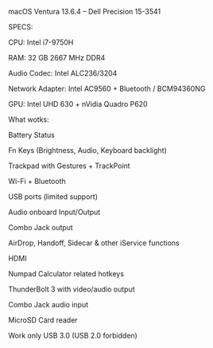 macOS Ventura 13.6.4 – Dell Precision 15-3541

SPECS:


CPU: Intel i7-9750H

RAM: 32 GB 2667 MHz DDR4

Audio Codec: Intel ALC236/3204

Network Adapter: Intel AC9560 + Bluetooth / BCM94360NG

GPU: Intel UHD 630 + nVidia Quadro P620



What wotks:


Battery Status

Fn Keys (Brightness, Audio, Keyboard backlight)

Trackpad with Gestures + TrackPoint

Wi-Fi + Bluetooth

USB ports (limited support)

Audio onboard Input/Output

Combo Jack output

AirDrop, Handoff, Sidecar & other iService functions

HDMI

Numpad Calculator related hotkeys

ThunderBolt 3 with video/audio output

Combo Jack audio input

MicroSD Card reader

Work only USB 3.0 (USB 2.0 forbidden)
